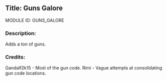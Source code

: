 ## Title: Guns Galore

MODULE ID: GUNS_GALORE

### Description:

Adds a ton of guns.

### Credits:
Gandalf2k15 - Most of the gun code.
Rimi - Vague attempts at consolidating gun code locations.
